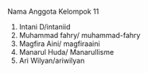 Nama Anggota Kelompok 11
1. Intani D/intaniid
2. Muhammad fahry/ muhammad-fahry
3. Magfira Aini/ magfiraaini
4. Manarul Huda/ Manarullisme
5. Ari Wilyan/ariwilyan
